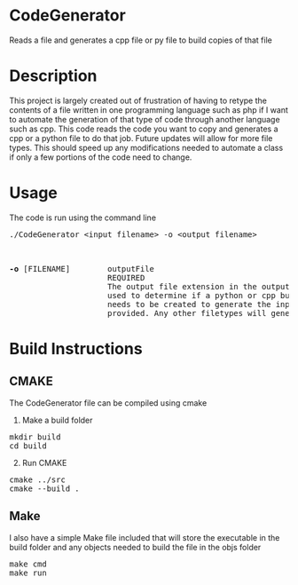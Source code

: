 # CodeGenerator
Reads a file and generates a cpp file or py file to build copies of that file
<br />

# Description
This project is largely created out of frustration of having to retype the contents of a file 
written in one programming language such as php if I want to automate the generation of that type of code through another language such as cpp. 
This code reads the code you want to copy and generates a cpp or a python file to do that job. Future updates will allow for more file types. 
This should speed up any modifications needed to automate a class if only a few portions of the code need to change. 
<br />

# Usage
The code is run using the command line <br />

<pre>
./CodeGenerator &lt;input filename&gt; -o &lt;output filename&gt;
</pre>

<pre>


<b>-o</b> [FILENAME]        outputFile
                     REQUIRED
                     The output file extension in the output filename is
                     used to determine if a python or cpp builder file 
                     needs to be created to generate the input file 
                     provided. Any other filetypes will generate an error. 
</pre>

# Build Instructions
## CMAKE
The CodeGenerator file can be compiled using cmake <br />
1. Make a build folder
<pre>
mkdir build
cd build
</pre>
2. Run CMAKE
<pre>
cmake ../src
cmake --build .
</pre>
  
## Make
I also have a simple Make file included that will store the executable in the build folder and any objects needed to build the file in the objs folder
<pre>
make cmd 
make run
</pre>


